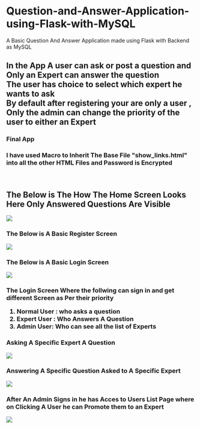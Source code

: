 # Question-and-Answer-Application-using-Flask-with-MySQL
A Basic Question And Answer Application made using Flask with Backend as MySQL
<h2> In the App A user can ask or post a question and Only an Expert can answer the question <br>
  The user has choice to select which expert he wants to ask<br>
  By default after registering your are only a user , <br> Only the admin can change the priority of the user to either an Expert<br>
</h2>
<h3> Final App<br>
</h3>
<h3>
  I have used Macro to Inherit The Base File "show_links.html" into all the other HTML Files and Password is Encrypted
</h3>
<br>
<h2> The Below is The How The Home Screen Looks <br>
Here Only Answered Questions Are Visible</h2>

  <img src="https://firebasestorage.googleapis.com/v0/b/flask-q-and-a-project.appspot.com/o/repo_images%2FHomePage.png?alt=media&token=833f27f0-1eaa-4c9c-a018-6253978a53b3"  />



<br>
<h3>The Below is A Basic Register Screen </h3>
<img src="https://firebasestorage.googleapis.com/v0/b/flask-q-and-a-project.appspot.com/o/repo_images%2FRegisterScreen.png?alt=media&token=d17da348-4d59-4c1e-b445-028ccb648338"  />
<h3>The Below is A Basic Login Screen </h3>
  <img src="https://firebasestorage.googleapis.com/v0/b/flask-q-and-a-project.appspot.com/o/repo_images%2FLoginScreen.png?alt=media&token=b103f90e-9da3-4587-b3b6-2bbeb5e92a22"/>

<h3> The Login Screen Where the follwing can sign in and get different Screen as Per their priority<br>
   <ol>
  <li>Normal User : who asks a question</li>
  <li>Expert User : Who Answers A Question</li>
  <li>Admin User: Who can see all the list of Experts</li>
</ol> 
  </h3>



<h3> Asking A Specific Expert A Question </h3>

<img src="https://firebasestorage.googleapis.com/v0/b/flask-q-and-a-project.appspot.com/o/repo_images%2FAskingAQuestion.png?alt=media&token=bae458ec-8d18-471a-8bfd-748eac741ef3"  />


<h3> Answering A Specific Question Asked to A Specific Expert</h3>

<img src="https://firebasestorage.googleapis.com/v0/b/flask-q-and-a-project.appspot.com/o/repo_images%2FAnsweringAQuestion.png?alt=media&token=f9293e5c-6689-4c20-97fa-9a95ac950b65"  />


<h3>After An Admin Signs in he has Acces to Users List Page where on Clicking A User he can Promote them to an Expert </h3>

<img src="https://firebasestorage.googleapis.com/v0/b/flask-q-and-a-project.appspot.com/o/repo_images%2FAdminPageWhereHeCanPromoteAUserToExpert.png?alt=media&token=c209d99b-af9d-4370-a164-32cd275eab87"  />

